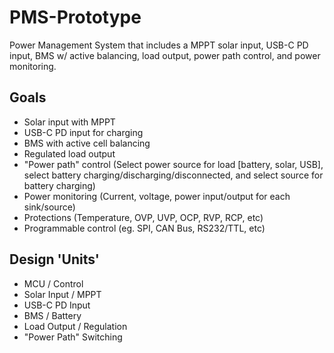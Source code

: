 # PMS-Prototype
Power Management System that includes a MPPT solar input, USB-C PD input, BMS w/ active balancing, load output, power path control, and power monitoring.


## Goals

- Solar input with MPPT
- USB-C PD input for charging
- BMS with active cell balancing
- Regulated load output
- "Power path" control (Select power source for load [battery, solar, USB], select battery charging/discharging/disconnected, and select source for battery charging)
- Power monitoring (Current, voltage, power input/output for each sink/source)
- Protections (Temperature, OVP, UVP, OCP, RVP, RCP, etc)
- Programmable control (eg. SPI, CAN Bus, RS232/TTL, etc)

## Design 'Units'

- MCU / Control
- Solar Input / MPPT
- USB-C PD Input
- BMS / Battery
- Load Output / Regulation
- "Power Path" Switching
